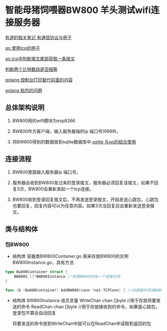 智能母猪饲喂器BW800 羊头测试wifi连接服务器
===========================================

[有道的相关笔记 有通信协议与例子](http://note.youdao.com/share/?id=2653313eba0d99860e54722c7ff45291&type=note)

[go 使用tcp的例子](http://note.youdao.com/share/?id=4069cd11a0ae1495a79e8a62f689470b&type=note)

[go tcp中判断报文尾部获取一条报文](http://note.youdao.com/share/?id=56d0dcacf0a823701042b4addb6ecd42&type=note)

[判断两个比特数组是否相等](http://note.youdao.com/share/?id=46e0bb9570c6b0b72caa1e72605b0ef8&type=note)

[golang 控制台打印替代前面的内容](http://note.youdao.com/share/?id=d7d9272cf0e8ff26dd43cdb1f7242aba&type=note)

[golang 粘包的问题](http://note.youdao.com/share/?id=bf7107840bba285aa16b8e6f81222113&type=note)

总体架构说明
-----------
1. BW800用的wifi模块为esp8266

2. BW800作为客户端，输入服务器端的ip 端口号(9999)。

3. 将BW800得到的数据放到sqlite数据库中.[sqlite 与go的结合使用](http://note.youdao.com/share/?id=52ad9474de0a5b76ca76928a92ab6e5e&type=note)

连接流程
------------
1. BW800里面输入服务器ip 端口号。

2. 服务器会收到BW800发过来的登录报文，服务器必须回复该报文，如果不回复3次，BW800会重新发起一个tcp连接。

3. BW800收到登录回复报文后，不再发送登录报文，开始发送心跳包，心跳包也要回复，回复内容可以为任意内容。如果3次没回复后会重新发送登录报文。

类与结构体
------------
### 包BW800
* 结构体 容器类BW800Container.go
	用来存放BW800的实例BW800Instance.go，具有方法

```go
type Bw800Container struct {
	BW800S []*BW800Instance //存放BW800的每一个连接实例
}

func (b *Bw800Container) AddBW800(conn *net.TCPConn) { //向容器中添加BW800的实例
```

* 结构体 BW800Instance
	成员变量
	WriteChan      chan []byte //用于存放将要发送的命令
	ReadChan       chan []byte //用于存放接收到的命令，如果是心跳包，登录包不算会自动回复

	将要发送的命令放到WriteChan中就可以在ReadChan中读取到返回的包